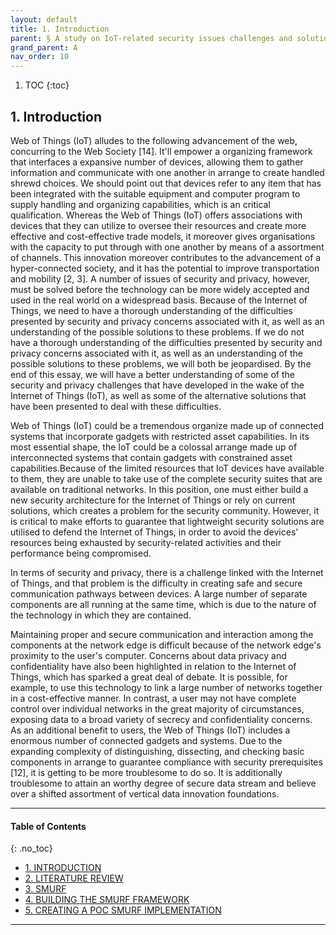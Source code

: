 ```yaml
---
layout: default
title: 1. Introduction
parent: § A study on IoT-related security issues challenges and solutions  
grand_parent: A 
nav_order: 10 
---
```

<style>
.dont-break-out {
  /* These are technically the same, but use both */
  overflow-wrap: break-word;
  word-wrap: break-word;

     -ms-word-break: break-all;
  /* This is the dangerous one in WebKit, as it breaks things wherever */
  word-break: break-all;
  /* Instead use this non-standard one: */
  word-break: break-word;
}

.youtube-container {
    position: relative;
    width: 100%;
    height: 0;
    padding-bottom: 56.25%;
}
.youtube-video {
    position: absolute;
    top: 0;
    left: 0;
    width: 100%;
    height: 100%;
}

</style>

<div class="dont-break-out" markdown="1">

1. TOC
{:toc}

## 1. Introduction
Web of Things (IoT) alludes to the following advancement of the web, concurring to the Web Society [14]. It'll empower a organizing framework that interfaces a expansive number of devices, allowing them to gather information and communicate with one another in arrange to create handled shrewd choices. We should point out that devices refer to any item that has been integrated with the suitable equipment and computer program to supply handling and organizing capabilities, which is an critical qualification. Whereas the Web of Things (IoT) offers associations with devices that they can utilize to oversee their resources and create more effective and cost-effective trade models, it moreover gives organisations with the capacity to put through with one another by means of a assortment of channels. This innovation moreover contributes to the advancement of a hyper-connected society, and it has the potential to improve transportation and mobility [2, 3]. A number of issues of security and privacy, however, must be solved before the technology can be more widely accepted and used in the real world on a widespread basis. Because of the Internet of Things, we need to have a thorough understanding of the difficulties presented by security and privacy concerns associated with it, as well as an understanding of the possible solutions to these problems. If we do not have a thorough understanding of the difficulties presented by security and privacy concerns associated with it, as well as an understanding of the possible solutions to these problems, we will both be jeopardised. By the end of this essay, we will have a better understanding of some of the security and privacy challenges that have developed in the wake of the Internet of Things (IoT), as well as some of the alternative solutions that have been presented to deal with these difficulties.

Web of Things (IoT) could be a tremendous organize made up of connected systems that incorporate gadgets with restricted asset capabilities. In its most essential shape, the IoT could be a colossal arrange made up of interconnected systems that contain gadgets with constrained asset capabilities.Because of the limited resources that IoT devices have available to them, they are unable to take use of the complete security suites that are available on traditional networks. In this position, one must either build a new security architecture for the Internet of Things or rely on current solutions, which creates a problem for the security community. However, it is critical to make efforts to guarantee that lightweight security solutions are utilised to defend the Internet of Things, in order to avoid the devices' resources being exhausted by security-related activities and their performance being compromised.

In terms of security and privacy, there is a challenge linked with the Internet of Things, and that problem is the difficulty in creating safe and secure communication pathways between devices. A large number of separate components are all running at the same time, which is due to the nature of the technology in which they are contained.

Maintaining proper and secure communication and interaction among the components at the network edge is difficult because of the network edge's proximity to the user's computer. Concerns about data privacy and confidentiality have also been highlighted in relation to the Internet of Things, which has sparked a great deal of debate. It is possible, for example, to use this technology to link a large number of networks together in a cost-effective manner. In contrast, a user may not have complete control over individual networks in the great majority of circumstances, exposing data to a broad variety of secrecy and confidentiality concerns. As an additional benefit to users, the Web of Things (IoT) includes a enormous number of connected gadgets and systems. Due to the expanding complexity of distinguishing, dissecting, and checking basic components in arrange to guarantee compliance with security prerequisites [12], it is getting to be more troublesome to do so. It is additionally troublesome to attain an worthy degree of secure data stream and believe over a shifted assortment of vertical data innovation foundations.

***

#### Table of Contents
{: .no_toc}

<ul><li> <a href="/docs/A/A-study-on-IoT-related-security-issues-challenges-and-solutions-1/">
1. INTRODUCTION</a></li><li> <a href="/docs/A/A-study-on-IoT-related-security-issues-challenges-and-solutions-2/">
2. LITERATURE REVIEW</a></li><li> <a href="/docs/A/A-study-on-IoT-related-security-issues-challenges-and-solutions-3/">
3. SMURF</a></li><li> <a href="/docs/A/A-study-on-IoT-related-security-issues-challenges-and-solutions-4/">
4. BUILDING THE SMURF FRAMEWORK</a></li><li> <a href="/docs/A/A-study-on-IoT-related-security-issues-challenges-and-solutions-5/">
5. CREATING A POC SMURF IMPLEMENTATION</a></li></ul>

***

</div>
